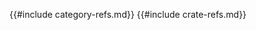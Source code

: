 [application/x-www-form-urlencoded]: https://url.spec.whatwg.org/#application/x-www-form-urlencoded
[are-we-async-yet?]: https://areweasyncyet.rs/
[are-we-gui-yet?]: https://www.areweguiyet.com/
[are-we-learning-yet?]: https://www.arewelearningyet.com/
[are-we-web-yet?]: https://www.arewewebyet.org/
[aws-rust-sdk]: https://aws.amazon.com/sdk-for-rust/
[blessed-rs]: https://blessed.rs/crates/
[github-api-rate-limiting]: https://docs.github.com/en/rest/using-the-rest-api/rate-limits-for-the-rest-api?apiVersion=2022-11-28
[github-api]: https://developer.github.com/v3/auth/
[http-basic-auth]: https://tools.ietf.org/html/rfc2617
[http-range-rfc7233]: https://tools.ietf.org/html/rfc7233#section-3.1
[julia-set]: https://en.wikipedia.org/wiki/Julia_set
[l1-norm]: http://mathworld.wolfram.com/L1-Norm.html
[l2-norm]: http://mathworld.wolfram.com/L2-Norm.html
[lpalmieri-website]: https://www.lpalmieri.com/
[mediawiki-link-syntax]: https://www.mediawiki.org/wiki/Help:Links
[mozilla-content-length]: https://developer.mozilla.org/en-US/docs/Web/HTTP/Headers/Content-Length
[mozilla-content-type]: https://developer.mozilla.org/en-US/docs/Web/HTTP/Headers/Content-Type
[mozilla-cors]: https://developer.mozilla.org/en-US/docs/Web/HTTP/CORS
[mozilla-mime-type]: https://developer.mozilla.org/en-US/docs/Web/HTTP/Basics_of_HTTP/MIME_types
[mozilla-range]: https://developer.mozilla.org/en-US/docs/Web/HTTP/Headers/Range
[oauth]: https://oauth.net/getting-started/
[opentelemetry-rust]: https://opentelemetry.io/docs/instrumentation/rust/
[rfc-2822]: https://www.ietf.org/rfc/rfc2822.txt
[rfc-3339]: https://www.ietf.org/rfc/rfc3339.txt
[semver-spec]: http://semver.org/
[stackoverflow-use-local-dockerfile-in-a-github-action]: https://stackoverflow.com/questions/61154750/use-local-dockerfile-in-a-github-action
[unix-syslog]: https://www.gnu.org/software/libc/manual/html_node/Overview-of-Syslog.html
[unix-timestamp]: https://en.wikipedia.org/wiki/Unix_time
[wikipedia-haversine-formula]: https://en.wikipedia.org/wiki/Haversine_formula
[wikipedia-percent-encoding]: https://en.wikipedia.org/wiki/Percent-encoding
[wikipedia-race-condition]: https://en.wikipedia.org/wiki/Race_condition#File_systems
[wikipedia-uniform-distribution]: https://en.wikipedia.org/wiki/Uniform_distribution_(continuous)
[zero-mq-guide]: http://zguide.zeromq.org/page:all#Divide-and-Conquer
{{#include category-refs.md}}
{{#include crate-refs.md}}
